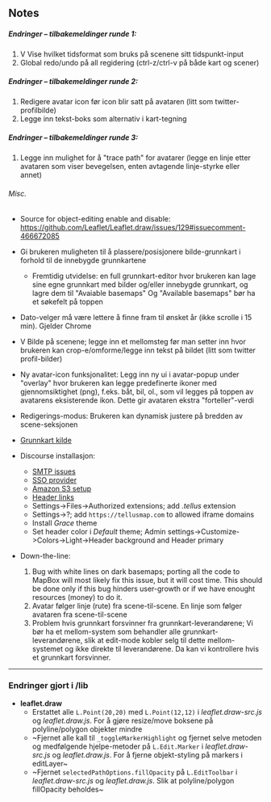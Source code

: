 ## Notes

##### Endringer – tilbakemeldinger runde 1:

1. V Vise hvilket tidsformat som bruks på scenene sitt tidspunkt-input
2. Global redo/undo på all regidering (ctrl-z/ctrl-v på både kart og scener)

##### Endringer – tilbakemeldinger runde 2:

1. Redigere avatar icon før icon blir satt på avataren (litt som twitter-profilbilde)
2. Legge inn tekst-boks som alternativ i kart-tegning

##### Endringer – tilbakemeldinger runde 3:

1. Legge inn mulighet for å "trace path" for avatarer (legge en linje etter avataren som viser bevegelsen, enten avtagende linje-styrke eller annet)


###### Misc.

- Source for object-editing enable and disable: https://github.com/Leaflet/Leaflet.draw/issues/129#issuecomment-466672085

- Gi brukeren muligheten til å plassere/posisjonere bilde-grunnkart i forhold til de innebygde grunnkartene
	- Fremtidig utvidelse: en full grunnkart-editor hvor brukeren kan lage sine egne grunnkart med bilder og/eller innebygde grunnkart, og lagre dem til "Avaiable basemaps"
	  Og "Available basemaps" bør ha et søkefelt på toppen

- Dato-velger må være lettere å finne fram til ønsket år (ikke scrolle i 15 min). Gjelder Chrome

- V Bilde på scenene; legge inn et mellomsteg før man setter inn hvor brukeren kan crop-e/omforme/legge inn tekst på bildet (litt som twitter profil-bilder)

- Ny avatar-icon funksjonalitet: Legg inn ny ui i avatar-popup under "overlay" hvor brukeren kan legge predefinerte ikoner med gjennomsiktighet (png), f.eks. båt, bil, ol., som vil legges på toppen av avatarens eksisterende ikon. Dette gir avataren ekstra "forteller"-verdi

- Redigerings-modus: Brukeren kan dynamisk justere på bredden av scene-seksjonen

- [Grunnkart kilde](https://maps.lib.utexas.edu/maps)


- Discourse installasjon:
	- [SMTP issues](https://meta.discourse.org/t/discourse-with-other-websites-smtp-issue-end-of-file-reached/162893/3)
	- [SSO provider](https://meta.discourse.org/t/using-discourse-as-an-identity-provider-sso-discourseconnect/32974/1)
	- [Amazon S3 setup](https://meta.discourse.org/t/setting-up-file-and-image-uploads-to-s3/7229/1)
	- [Header links](https://meta.discourse.org/t/custom-header-links/90588/1)
	- Settings->Files->Authorized extensions; add *.tellus* extension
	- Settings->?; add `https://tellusmap.com` to allowed iframe domains
	- Install *Grace* theme
	- Set header color i *Default* theme; Admin settings->Customize->Colors->Light->Header background and Header primary


- Down-the-line:
	1. Bug with white lines on dark basemaps; porting all the code to MapBox will most likely fix this issue, but it will cost time. This should be done only if this bug hinders user-growth or if we have enought resources (money) to do it.
	2. Avatar følger linje (rute) fra scene-til-scene. En linje som følger avataren fra scene-til-scene
	3. Problem hvis grunnkart forsvinner fra grunnkart-leverandørene; Vi bør ha et mellom-system som behandler alle grunnkart-leverandørene, slik at edit-mode kobler selg til dette mellom-systemet og ikke direkte til leverandørene. Da kan vi kontrollere hvis et grunnkart forsvinner.





------------------------

### Endringer gjort i /lib

- **leaflet.draw**
	- Erstattet alle `L.Point(20,20)` med `L.Point(12,12)` i *leaflet.draw-src.js* og *leaflet.draw.js*. For å gjøre resize/move boksene på polyline/polygon objekter mindre
	- ~Fjernet alle kall til `_toggleMarkerHighlight` og fjernet selve metoden og medfølgende hjelpe-metoder på `L.Edit.Marker` i *leaflet.draw-src.js* og *leaflet.draw.js*. For å fjerne objekt-styling på markers i editLayer~
	- ~Fjernet `selectedPathOptions.fillOpacity` på `L.EditToolbar` i *leaflet.draw-src.js* og *leaflet.draw.js*. Slik at polyline/polygon fillOpacity beholdes~


